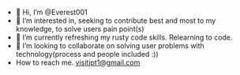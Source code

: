 - 👋 Hi, I’m @Everest001
- 👀 I’m interested in, seeking to contribute best and most to my knowledge, to solve users pain point(s)
- 🌱 I’m currently refreshing my rusty code skills. Relearning to code.
- 💞️ I’m looking to collaborate on solving user problems with technology(process and people included :))
- How to reach me. visitjpt1@gmail.com

<!---
Everest001/Everest001 is a ✨ special ✨ repository because its `README.md` (this file) appears on your GitHub profile.
You can click the Preview link to take a look at your changes.
--->
